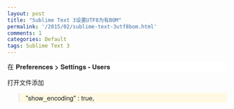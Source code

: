 ```yaml
---
layout: post
title: "Sublime Text 3设置UTF8为有BOM"
permalink: '/2015/02/sublime-text-3utf8bom.html'
comments: 1
categories: Default
tags: Sublime Text 3
---
```

<div style="background-color: white; color: #222222; font-family: 'Helvetica Neue', Helvetica, Arial, sans-serif; font-size: 15px; line-height: 1.5; margin-bottom: 5px; margin-top: 5px;">在<span style="background-color: inherit;">&nbsp;</span><strong style="background-color: inherit;">Preferences &gt; Settings - Users</strong><span style="background-color: inherit;">&nbsp;</span></div>

打开文件添加  

<blockquote style="background-color: #fff9e3; color: #222222; font-family: 'Helvetica Neue', Helvetica, Arial, sans-serif; font-size: 15px; line-height: 1.5;"><div style="background-color: inherit; margin-bottom: 5px; margin-top: 5px;">"show_encoding" : true,</div></blockquote>